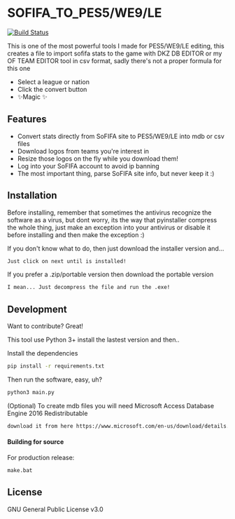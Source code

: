 # SOFIFA_TO_PES5/WE9/LE

[![Build Status](https://app.travis-ci.com/moth1995/SOFIFA_TO_PES5.svg?branch=main)](https://app.travis-ci.com/moth1995/SOFIFA_TO_PES5)

This is one of the most powerful tools I made for PES5/WE9/LE editing, this creates a file to import sofifa stats to the game with DKZ DB EDITOR or my OF TEAM EDITOR tool in csv format, sadly there's not a proper formula for this one

- Select a league or nation
- Click the convert button
- ✨Magic ✨

## Features

- Convert stats directly from SoFIFA site to PES5/WE9/LE into mdb or csv files
- Download logos from teams you're interest in
- Resize those logos on the fly while you download them!
- Log into your SoFIFA account to avoid ip banning
- The most important thing, parse SoFIFA site info, but never keep it :)

## Installation

Before installing, remember that sometimes the antivirus recognize the software as a virus, but dont worry, its the way that pyinstaller compress the whole thing, just make an exception into your antivirus or disable it before installing and then make the exception :)

If you don't know what to do, then just download the installer version and...
```sh
Just click on next until is installed!
```

If you prefer a .zip/portable version then download the portable version
```sh
I mean... Just decompress the file and run the .exe!
```

## Development

Want to contribute? Great!

This tool use Python 3+ install the lastest version and then..

Install the dependencies

```sh
pip install -r requirements.txt
```

Then run the software, easy, uh?

```sh
python3 main.py
```

(Optional) To create mdb files you will need Microsoft Access Database Engine 2016 Redistributable

```sh
download it from here https://www.microsoft.com/en-us/download/details.aspx?id=54920
```


#### Building for source

For production release:

```sh
make.bat
```


## License

GNU General Public License v3.0
